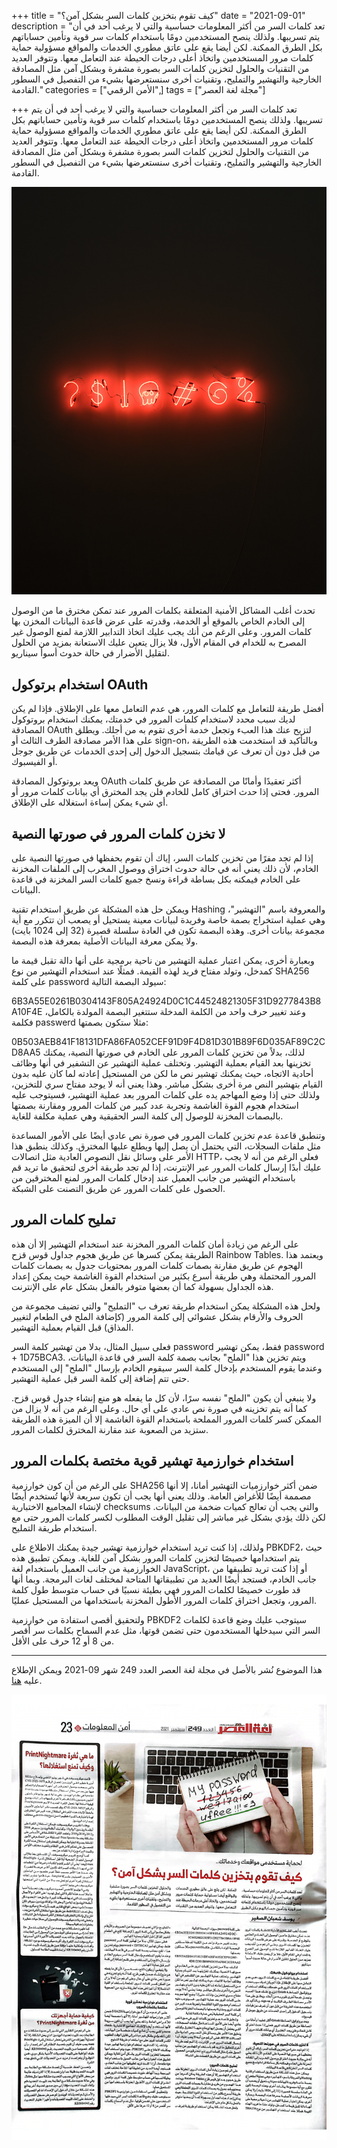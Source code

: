 +++
title = "كيف تقوم بتخزين كلمات السر بشكل آمن؟"
date = "2021-09-01"
description = "تعد كلمات السر من أكثر المعلومات حساسية والتي لا يرغب أحد في أن يتم تسريبها. ولذلك ينصح المستخدمين دومًا باستخدام كلمات سر قوية وتأمين حساباتهم بكل الطرق الممكنة. لكن أيضا يقع على عاتق مطوري الخدمات والمواقع مسؤولية حماية كلمات مرور المستخدمين واتخاذ أعلى درجات الحيطة عند التعامل معها. وتتوفر العديد من التقنيات والحلول لتخزين كلمات السر بصورة مشفرة وبشكل آمن مثل المصادقة الخارجية والتهشير والتمليح، وتقنيات أخرى سنستعرضها بشيء من التفصيل في السطور القادمة."
categories = ["اﻷمن الرقمي",]
tags = ["مجلة لغة العصر"]

+++
تعد كلمات السر من أكثر المعلومات حساسية والتي لا يرغب أحد في أن يتم تسريبها. ولذلك ينصح المستخدمين دومًا باستخدام كلمات سر قوية وتأمين حساباتهم بكل الطرق الممكنة. لكن أيضا يقع على عاتق مطوري الخدمات والمواقع مسؤولية حماية كلمات مرور المستخدمين واتخاذ أعلى درجات الحيطة عند التعامل معها. وتتوفر العديد من التقنيات والحلول لتخزين كلمات السر بصورة مشفرة وبشكل آمن مثل المصادقة الخارجية والتهشير والتمليح، وتقنيات أخرى سنستعرضها بشيء من التفصيل في السطور القادمة.

![img](thumbnail-0.jpg)

تحدث أغلب المشاكل الأمنية المتعلقة بكلمات المرور عند تمكن مخترق ما من الوصول إلى الخادم الخاص بالموقع أو الخدمة، وقدرته على عرض قاعدة البيانات المخزن بها كلمات المرور. وعلى الرغم من أنك يجب عليك اتخاذ التدابير اللازمة لمنع الوصول غير المصرح به للخدام في المقام الأول، فلا يزال يتعين عليك الاستعانة بمزيد من الحلول لتقليل الأضرار في حالة حدوث أسوأ سيناريو.

## استخدام برتوكول OAuth

أفضل طريقة للتعامل مع كلمات المرور، هي عدم التعامل معها على الإطلاق. فإذا لم يكن لديك سبب محدد لاستخدام كلمات المرور في خدمتك، يمكنك استخدام بروتوكول المصادقة OAuth لتزيح عنك هذا العبء وتجعل خدمة أخرى تقوم به من أجلك. ويطلق على هذا الأمر مصادقة الطرف الثالث أو sign-on، وبالتأكيد قد استخدمت هذه الطريقة من قبل دون أن تعرف عن قيامك بتسجيل الدخول إلى إحدى الخدمات عن طريق جوجل أو الفيسبوك.

ويعد بروتوكول المصادقة OAuth أكثر تعقيدًا وأمانًا من المصادقة عن طريق كلمات المرور. فحتى إذا حدث اختراق كامل للخادم فلن يجد المخترق أي بيانات كلمات مرور أو أي شيء يمكن إساءة استغلاله على الإطلاق.

## لا تخزن كلمات المرور في صورتها النصية

إذا لم تجد مفرًا من تخزين كلمات السر، إياك أن تقوم بحفظها في صورتها النصية على الخادم، لأن ذلك يعني أنه في حالة حدوث اختراق ووصول المخرب إلى الملفات المخزنة على الخادم فيمكنه بكل بساطة قراءة ونسخ جميع كلمات السر المخزنة في قاعدة البيانات.

ويمكن حل هذه المشكلة عن طريق استخدام تقنية Hashing والمعروفة باسم "التهشير"، وهي عملية استخراج بصمة خاصة وفريدة لبيانات معينة يستحيل أو يصعب أن تتكرر مع أية مجموعة بيانات أخرى. وهذه البصمة تكون في العادة سلسلة قصيرة (32 إلى 1024 بايت) ولا يمكن معرفة البيانات الأصلية بمعرفة هذه البصمة.

وبعبارة أخرى، يمكن اعتبار عملية التهشير من ناحية برمجية على أنها دالة تقبل قيمة ما كمدخل، وتولد مفتاح فريد لهذه القيمة. فمثلًا عند استخدام التهشير من نوع SHA256 على كلمة password سيولد البصمة التالية:

6B3A55E0261B0304143F805A24924D0C1C44524821305F31D9277843B8A10F4E
وعند تغيير حرف واحد من الكلمة المدخلة ستتغير البصمة المولدة بالكامل، فكلمة passwerd مثلا ستكون بصمتها:

0B503AEB841F18131DFA86FA052CEF91D9F4D81D301B89F6D035AF89C2CD8AA5
لذلك، بدلاً من تخزين كلمات المرور على الخادم في صورتها النصية، يمكنك تخزينها بعد القيام بعملية التهشير. وتختلف عملية التهشير عن التشفير في أنها وظائف أحادية الاتجاه، حيث يمكنك تهشير نص ما لكن من المستحيل إعادته لما كان عليه بدون القيام بتهشير النص مرة أخرى بشكل مباشر. وهذا يعني أنه لا يوجد مفتاح سري للتخزين، ولذلك حتى إذا وضع المهاجم يده على كلمات المرور بعد عملية التهشير، فسيتوجب عليه استخدام هجوم القوة الغاشمة وتجربة عدد كبير من كلمات المرور ومقارنة بصمتها بالبصمات المخزنة للوصول إلى كلمة السر الحقيقية وهي عملية مكلفة للغاية.

وتنطبق قاعدة عدم تخزين كلمات المرور في صورة نص عادي أيضًا على الأمور المساعدة مثل ملفات السجلات، التي يحتمل أن يصل إليها ويطلع عليها المخترق. وكذلك ينطبق هذا الأمر على وسائل نقل النصوص العادية مثل اتصالات HTTP، فعلى الرغم من أنه لا يجب عليك أبدًا إرسال كلمات المرور عبر الإنترنت، إذا لم تجد طريقة أخرى لتحقيق ما تريد قم باستخدام التهشير من جانب العميل عند إدخال كلمات المرور لمنع المخترقين من الحصول على كلمات المرور عن طريق التصنت على الشبكة.

## تمليح كلمات المرور

على الرغم من زيادة أمان كلمات المرور المخزنة عند استخدام التهشير إلا أن هذه الطريقة يمكن كسرها عن طريق هجوم جداول قوس قزح Rainbow Tables. ويعتمد هذا الهجوم عن طريق مقارنة بصمات كلمات المرور بمحتويات جدول به بصمات كلمات المرور المحتملة وهي طريقة أسرع بكثير من استخدام القوة الغاشمة حيث يمكن إعداد هذه الجداول بسهولة كما أن بعضها متوفر بالفعل بشكل عام على الإنترنت.

ولحل هذه المشكلة يمكن استخدام طريقة تعرف ب "التمليح" والتي تضيف مجموعة من الحروف والأرقام بشكل عشوائي إلى كلمة المرور (كإضافة الملح في الطعام لتغيير المذاق) قبل القيام بعملية التهشير.

فعلى سبيل المثال، بدلا من تهشير كلمة السر password فقط، يمكن تهشير password + 1D75BCA3. ويتم تخزين هذا "الملح" بجانب بصمة كلمة السر في قاعدة البيانات، وعندما يقوم المستخدم بإدخال كلمة السر سيقوم الخادم بإرسال "الملح" إلى المستخدم حتى تتم إضافة إلى كلمة السر قبل عملية التهشير.

ولا ينبغي أن يكون "الملح" نفسه سرًا، لأن كل ما يفعله هو منع إنشاء جدول قوس قزح. كما أنه يتم تخزينه في صورة نص عادي على أي حال. وعلى الرغم من أنه لا يزال من الممكن كسر كلمات المرور المملحة باستخدام القوة الغاشمة إلا أن الميزة هذه الطريقة ستزيد من الصعوبة عند مقارنة المخترق لكلمات المرور.

## استخدام خوارزمية تهشير قوية مختصة بكلمات المرور

على الرغم من أن كون خوارزمية SHA256 ضمن أكثر خوارزميات التهشير أمانا، إلا أنها مصممة أيضًا للأغراض العامة. وذلك يعني أنها يجب أن تكون سريعة لأنها تُستخدم أيضًا لإنشاء المجاميع الاختبارية checksums والتي يجب أن تعالج كميات ضخمة من البيانات. لكن ذلك يؤدي بشكل غير مباشر إلى تقليل الوقت المطلوب لكسر كلمات المرور حتى مع استخدام طريقة التمليح.

ولذلك، إذا كنت تريد استخدام خوارزمية تهشير جيدة يمكنك الاطلاع على PBKDF2، حيث يتم استخدامها خصيصًا لتخزين كلمات المرور بشكل آمن للغاية. ويمكن تطبيق هذه الخوارزمية من جانب العميل باستخدام لغة JavaScript، أو إذا كنت تريد تطبيقها من جانب الخادم، فستجد أيضًا العديد من تطبيقاتها المتاحة لمختلف لغات البرمجة. وبما أنها قد طورت خصيصًا لكلمات المرور فهي بطيئة نسبيًا في حساب متوسط طول كلمة المرور، وتجعل اختراق كلمات المرور الأطول المخزنة باستخدامها من المستحيل عمليًا.

ولتحقيق أقصى استفادة من خوارزمية PBKDF2 سيتوجب عليك وضع قاعدة لكلمات السر التي سيدخلها المستخدمون حتى تضمن قوتها، مثل عدم السماح بكلمات سر أقصر من 8 أو 12 حرف على الأقل.

---

هذا الموضوع نُشر باﻷصل في مجلة لغة العصر العدد 249 شهر 09-2021 ويمكن الإطلاع عليه [هنا](https://drive.google.com/file/d/1ovpFNEGB96_W2rG0fCEtRL9uRwCnGb-t/view?usp=sharing).

![img](images/249-2.png)
